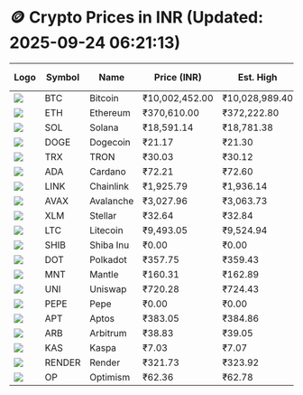 # 🪙 Crypto Prices in INR (Updated: 2025-09-24 06:21:13)

| Logo | Symbol | Name       | Price (INR) | Est. High | Est. Low | Gross Profit | Fees | Net Profit | ROI % |
|------|--------|------------|-------------|-----------|----------|---------------|------|-------------|--------|
| ![](https://coin-images.coingecko.com/coins/images/1/large/bitcoin.png?1696501400) | BTC    | Bitcoin    | ₹10,002,452.00 | ₹10,028,989.40 | ₹9,975,914.60 | ₹532.03 | ₹200.00 | ₹332.03 | 0.33% |
| ![](https://coin-images.coingecko.com/coins/images/279/large/ethereum.png?1696501628) | ETH    | Ethereum   | ₹370,610.00 | ₹372,222.80 | ₹368,997.20 | ₹874.15 | ₹200.00 | ₹674.15 | 0.67% |
| ![](https://coin-images.coingecko.com/coins/images/4128/large/solana.png?1718769756) | SOL    | Solana     | ₹18,591.14 | ₹18,781.38 | ₹18,400.90 | ₹2,067.68 | ₹200.00 | ₹1,867.68 | 1.87% |
| ![](https://coin-images.coingecko.com/coins/images/5/large/dogecoin.png?1696501409) | DOGE   | Dogecoin   | ₹21.17 | ₹21.30 | ₹21.04 | ₹1,211.83 | ₹200.00 | ₹1,011.83 | 1.01% |
| ![](https://coin-images.coingecko.com/coins/images/1094/large/tron-logo.png?1696502193) | TRX    | TRON       | ₹30.03 | ₹30.12 | ₹29.94 | ₹581.10 | ₹200.00 | ₹381.10 | 0.38% |
| ![](https://coin-images.coingecko.com/coins/images/975/large/cardano.png?1696502090) | ADA    | Cardano    | ₹72.21 | ₹72.60 | ₹71.82 | ₹1,086.05 | ₹200.00 | ₹886.05 | 0.89% |
| ![](https://coin-images.coingecko.com/coins/images/877/large/chainlink-new-logo.png?1696502009) | LINK   | Chainlink  | ₹1,925.79 | ₹1,936.14 | ₹1,915.44 | ₹1,080.38 | ₹200.00 | ₹880.38 | 0.88% |
| ![](https://coin-images.coingecko.com/coins/images/12559/large/Avalanche_Circle_RedWhite_Trans.png?1696512369) | AVAX   | Avalanche  | ₹3,027.96 | ₹3,063.73 | ₹2,992.19 | ₹2,390.92 | ₹200.00 | ₹2,190.92 | 2.19% |
| ![](https://coin-images.coingecko.com/coins/images/100/large/fmpFRHHQ_400x400.jpg?1735231350) | XLM    | Stellar    | ₹32.64 | ₹32.84 | ₹32.45 | ₹1,202.03 | ₹200.00 | ₹1,002.03 | 1.00% |
| ![](https://coin-images.coingecko.com/coins/images/2/large/litecoin.png?1696501400) | LTC    | Litecoin   | ₹9,493.05 | ₹9,524.94 | ₹9,461.16 | ₹674.16 | ₹200.00 | ₹474.16 | 0.47% |
| ![](https://coin-images.coingecko.com/coins/images/11939/large/shiba.png?1696511800) | SHIB   | Shiba Inu  | ₹0.00 | ₹0.00 | ₹0.00 | ₹744.17 | ₹200.00 | ₹544.17 | 0.54% |
| ![](https://coin-images.coingecko.com/coins/images/12171/large/polkadot.png?1696512008) | DOT    | Polkadot   | ₹357.75 | ₹359.43 | ₹356.07 | ₹943.63 | ₹200.00 | ₹743.63 | 0.74% |
| ![](https://coin-images.coingecko.com/coins/images/30980/large/Mantle-Logo-mark.png?1739213200) | MNT    | Mantle     | ₹160.31 | ₹162.89 | ₹157.73 | ₹3,269.48 | ₹200.00 | ₹3,069.48 | 3.07% |
| ![](https://coin-images.coingecko.com/coins/images/12504/large/uniswap-logo.png?1720676669) | UNI    | Uniswap    | ₹720.28 | ₹724.43 | ₹716.13 | ₹1,159.99 | ₹200.00 | ₹959.99 | 0.96% |
| ![](https://coin-images.coingecko.com/coins/images/29850/large/pepe-token.jpeg?1696528776) | PEPE   | Pepe       | ₹0.00 | ₹0.00 | ₹0.00 | ₹1,253.84 | ₹200.00 | ₹1,053.84 | 1.05% |
| ![](https://coin-images.coingecko.com/coins/images/26455/large/aptos_round.png?1696525528) | APT    | Aptos      | ₹383.05 | ₹384.86 | ₹381.24 | ₹951.38 | ₹200.00 | ₹751.38 | 0.75% |
| ![](https://coin-images.coingecko.com/coins/images/16547/large/arb.jpg?1721358242) | ARB    | Arbitrum   | ₹38.83 | ₹39.05 | ₹38.60 | ₹1,165.65 | ₹200.00 | ₹965.65 | 0.97% |
| ![](https://coin-images.coingecko.com/coins/images/25751/large/kaspa-icon-exchanges.png?1696524837) | KAS    | Kaspa      | ₹7.03 | ₹7.07 | ₹6.99 | ₹1,245.26 | ₹200.00 | ₹1,045.26 | 1.05% |
| ![](https://coin-images.coingecko.com/coins/images/11636/large/rndr.png?1696511529) | RENDER | Render     | ₹321.73 | ₹323.92 | ₹319.54 | ₹1,367.88 | ₹200.00 | ₹1,167.88 | 1.17% |
| ![](https://coin-images.coingecko.com/coins/images/25244/large/Optimism.png?1696524385) | OP     | Optimism   | ₹62.36 | ₹62.78 | ₹61.94 | ₹1,365.90 | ₹200.00 | ₹1,165.90 | 1.17% |
